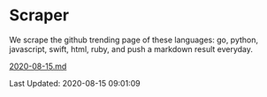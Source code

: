 # Scraper

We scrape the github trending page of these languages: go, python, javascript, swift, html, ruby, and push a markdown result everyday.

[2020-08-15.md](https://github.com/henson/Scraper/blob/master/2020-08-15.md)

Last Updated: 2020-08-15 09:01:09